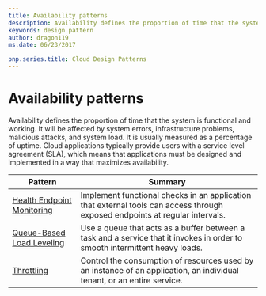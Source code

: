 ```yaml
---
title: Availability patterns
description: Availability defines the proportion of time that the system is functional and working. It will be affected by system errors, infrastructure problems, malicious attacks, and system load. It is usually measured as a percentage of uptime. Cloud applications typically provide users with a service level agreement (SLA), which means that applications must be designed and implemented in a way that maximizes availability.
keywords: design pattern
author: dragon119
ms.date: 06/23/2017

pnp.series.title: Cloud Design Patterns
---
```


# Availability patterns



Availability defines the proportion of time that the system is functional and working. It will be affected by system errors, infrastructure problems, malicious attacks, and system load. It is usually measured as a percentage of uptime. Cloud applications typically provide users with a service level agreement (SLA), which means that applications must be designed and implemented in a way that maximizes availability.


|                            Pattern                             |                                                           Summary                                                            |
|----------------------------------------------------------------|------------------------------------------------------------------------------------------------------------------------------|
| [Health Endpoint Monitoring](../health-endpoint-monitoring.md) | Implement functional checks in an application that external tools can access through exposed endpoints at regular intervals. |
|  [Queue-Based Load Leveling](../queue-based-load-leveling.md)  | Use a queue that acts as a buffer between a task and a service that it invokes in order to smooth intermittent heavy loads.  |
|                 [Throttling](../throttling.md)                 |   Control the consumption of resources used by an instance of an application, an individual tenant, or an entire service.    |


